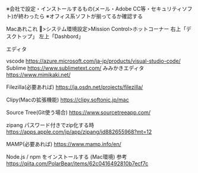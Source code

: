 ※会社で設定・インストールするもの(メール・Adobe CC等・セキュリティソフト)が終わったら
※オフィス系ソフトが揃ってるか確認する

Macあれこれ
🍎>システム環境設定>Mission Control>ホットコーナー
右上「デスクトップ」
左上「Dashbord」

エディタ

vscode
https://azure.microsoft.com/ja-jp/products/visual-studio-code/
Sublime
https://www.sublimetext.com/
みみかきエディタ
https://www.mimikaki.net/

Filezilla(必要あれば)
https://ja.osdn.net/projects/filezilla/

Clipy(Macの拡張機能)
https://clipy.softonic.jp/mac

Source Tree(Git使う場合)
https://www.sourcetreeapp.com/

zipang パスワード付きでzip化する時
https://apps.apple.com/jp/app/zipang/id882655968?mt=12

MAMP(必要あれば)
https://www.mamp.info/en/

Node.js / npm をインストールする (Mac環境)
参考
https://qiita.com/PolarBear/items/62c0416492810b7ecf7c